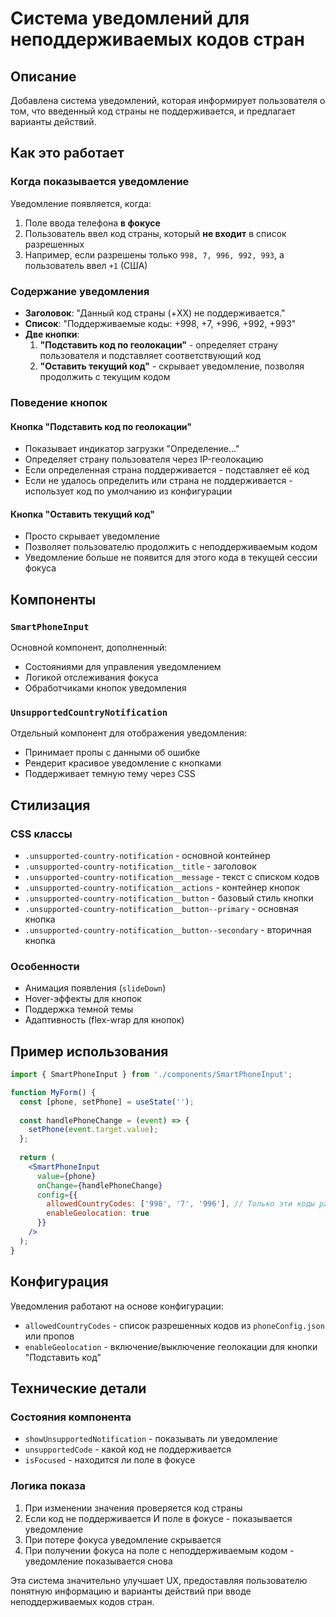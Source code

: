 # Система уведомлений для неподдерживаемых кодов стран

## Описание

Добавлена система уведомлений, которая информирует пользователя о том, что введенный код страны не поддерживается, и предлагает варианты действий.

## Как это работает

### Когда показывается уведомление

Уведомление появляется, когда:
1. Поле ввода телефона **в фокусе**
2. Пользователь ввел код страны, который **не входит** в список разрешенных
3. Например, если разрешены только `998, 7, 996, 992, 993`, а пользователь ввел `+1` (США)

### Содержание уведомления

- **Заголовок**: "Данный код страны (+XX) не поддерживается."
- **Список**: "Поддерживаемые коды: +998, +7, +996, +992, +993"
- **Две кнопки**:
  1. **"Подставить код по геолокации"** - определяет страну пользователя и подставляет соответствующий код
  2. **"Оставить текущий код"** - скрывает уведомление, позволяя продолжить с текущим кодом

### Поведение кнопок

#### Кнопка "Подставить код по геолокации"
- Показывает индикатор загрузки "Определение..."
- Определяет страну пользователя через IP-геолокацию
- Если определенная страна поддерживается - подставляет её код
- Если не удалось определить или страна не поддерживается - использует код по умолчанию из конфигурации

#### Кнопка "Оставить текущий код"
- Просто скрывает уведомление
- Позволяет пользователю продолжить с неподдерживаемым кодом
- Уведомление больше не появится для этого кода в текущей сессии фокуса

## Компоненты

### `SmartPhoneInput`
Основной компонент, дополненный:
- Состояниями для управления уведомлением
- Логикой отслеживания фокуса
- Обработчиками кнопок уведомления

### `UnsupportedCountryNotification`
Отдельный компонент для отображения уведомления:
- Принимает пропы с данными об ошибке
- Рендерит красивое уведомление с кнопками
- Поддерживает темную тему через CSS

## Стилизация

### CSS классы
- `.unsupported-country-notification` - основной контейнер
- `.unsupported-country-notification__title` - заголовок
- `.unsupported-country-notification__message` - текст с списком кодов
- `.unsupported-country-notification__actions` - контейнер кнопок
- `.unsupported-country-notification__button` - базовый стиль кнопки
- `.unsupported-country-notification__button--primary` - основная кнопка
- `.unsupported-country-notification__button--secondary` - вторичная кнопка

### Особенности
- Анимация появления (`slideDown`)
- Hover-эффекты для кнопок
- Поддержка темной темы
- Адаптивность (flex-wrap для кнопок)

## Пример использования

```jsx
import { SmartPhoneInput } from './components/SmartPhoneInput';

function MyForm() {
  const [phone, setPhone] = useState('');
  
  const handlePhoneChange = (event) => {
    setPhone(event.target.value);
  };
  
  return (
    <SmartPhoneInput
      value={phone}
      onChange={handlePhoneChange}
      config={{
        allowedCountryCodes: ['998', '7', '996'], // Только эти коды разрешены
        enableGeolocation: true
      }}
    />
  );
}
```

## Конфигурация

Уведомления работают на основе конфигурации:
- `allowedCountryCodes` - список разрешенных кодов из `phoneConfig.json` или пропов
- `enableGeolocation` - включение/выключение геолокации для кнопки "Подставить код"

## Технические детали

### Состояния компонента
- `showUnsupportedNotification` - показывать ли уведомление
- `unsupportedCode` - какой код не поддерживается
- `isFocused` - находится ли поле в фокусе

### Логика показа
1. При изменении значения проверяется код страны
2. Если код не поддерживается И поле в фокусе - показывается уведомление
3. При потере фокуса уведомление скрывается
4. При получении фокуса на поле с неподдерживаемым кодом - уведомление показывается снова

Эта система значительно улучшает UX, предоставляя пользователю понятную информацию и варианты действий при вводе неподдерживаемых кодов стран.
